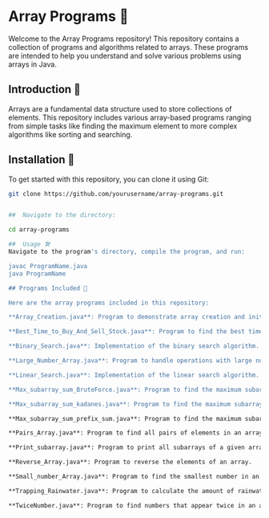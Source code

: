 
# Array Programs 🧮

Welcome to the Array Programs repository! This repository contains a collection of programs and algorithms related to arrays. These programs are intended to help you understand and solve various problems using arrays in Java.

## Introduction 📖

Arrays are a fundamental data structure used to store collections of elements. This repository includes various array-based programs ranging from simple tasks like finding the maximum element to more complex algorithms like sorting and searching.

## Installation 💾

To get started with this repository, you can clone it using Git:


```bash
git clone https://github.com/yourusername/array-programs.git


##  Navigate to the directory:

cd array-programs

##  Usage 🛠️
Navigate to the program's directory, compile the program, and run:

javac ProgramName.java
java ProgramName

## Programs Included 📑

Here are the array programs included in this repository:

**Array_Creation.java**: Program to demonstrate array creation and initialization.

**Best_Time_to_Buy_And_Sell_Stock.java**: Program to find the best time to buy and sell stock for maximum profit.

**Binary_Search.java**: Implementation of the binary search algorithm.

**Large_Number_Array.java**: Program to handle operations with large numbers stored in arrays.

**Linear_Search.java**: Implementation of the linear search algorithm.

**Max_subarray_sum_BruteForce.java**: Program to find the maximum subarray sum using the brute force approach.

**Max_subarray_sum_kadanes.java**: Program to find the maximum subarray sum using Kadane's algorithm.

**Max_subarray_sum_prefix_sum.java**: Program to find the maximum subarray sum using the prefix sum approach.

**Pairs_Array.java**: Program to find all pairs of elements in an array.

**Print_subarray.java**: Program to print all subarrays of a given array.

**Reverse_Array.java**: Program to reverse the elements of an array.

**Small_number_Array.java**: Program to find the smallest number in an array.

**Trapping_Rainwater.java**: Program to calculate the amount of rainwater trapped between bars.

**TwiceNumber.java**: Program to find numbers that appear twice in an array.
